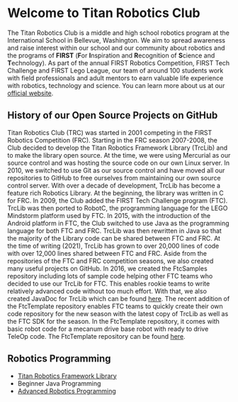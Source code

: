 # Welcome to Titan Robotics Club
The Titan Robotics Club is a middle and high school robotics program at the International School in Bellevue, Washington. We aim to spread awareness and raise interest within our school and our community about robotics and the programs of **FIRST** (**F**or **I**nspiration and **R**ecognition of **S**cience and **T**echnology). As part of the annual FIRST Robotics Competition, FIRST Tech Challenge and FIRST Lego League, our team of around 100 students work with field professionals and adult mentors to earn valuable life experience with robotics, technology and science. You can learn more about us at our [official website](http://www.titanrobotics.com).

## History of our Open Source Projects on GitHub
Titan Robotics Club (TRC) was started in 2001 competing in the FIRST Robotics Competition (FRC). Starting in the FRC season 2007-2008, the Club decided to develop the Titan Robotics Framework Library (TrcLib) and to make the library open source. At the time, we were using Mercurial as our source control and was hosting the source code on our own Linux server. In 2010, we switched to use Git as our source control and have moved all our repositories to GitHub to free ourselves from maintaining our own source control server. With over a decade of development, TrcLib has become a feature rich Robotics Library. At the beginning, the library was written in C for FRC. In 2009, the Club added the FIRST Tech Challenge program (FTC). TrcLib was then ported to RobotC, the programming language for the LEGO Mindstorm platform used by FTC. In 2015, with the introduction of the Android platform in FTC, the Club switched to use Java as the programming language for both FTC and FRC. TrcLib was then rewritten in Java so that the majority of the Library code can be shared between FTC and FRC. At the time of writing (2021), TrcLib has grown to over 20,000 lines of code with over 12,000 lines shared between FTC and FRC. Aside from the repositories of the FTC and FRC competition seasons, we also created many useful projects on GitHub. In 2016, we created the FtcSamples repository including lots of sample code helping other FTC teams who decided to use our TrcLib for FTC. This enables rookie teams to write relatively advanced code without too much effort. With that, we also created JavaDoc for TrcLib which can be found [here](https://trc492.github.io/FtcJavaDoc/). The recent addition of the FtcTemplate repository enables FTC teams to quickly create their own code repository for the new season with the latest copy of TrcLib as well as the FTC SDK for the season. In the FtcTemplate repository, it comes with basic robot code for a mecanum drive base robot with ready to drive TeleOp code. The FtcTemplate repository can be found [here](https://github.com/trc492/FtcTemplate).

## Robotics Programming
* [Titan Robotics Framework Library](/pages/TrcLibFeatures.md)
* Beginner Java Programming
* [Advanced Robotics Programming](/pages/AdvancedRoboticsProgramming.md)
